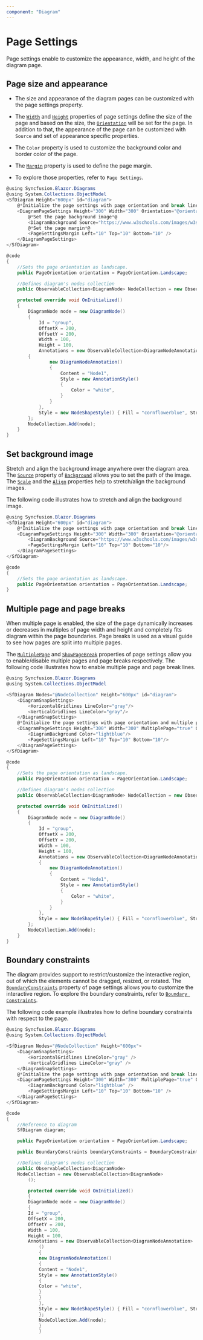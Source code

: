 ```yaml
---
component: "Diagram"
---
```


# Page Settings

Page settings enable to customize the appearance, width, and height of the diagram page.

## Page size and appearance

* The size and appearance of the diagram pages can be customized with the page settings property.

* The [`Width`](https://help.syncfusion.com/cr/blazor/Syncfusion.Blazor.Diagrams.DiagramPageSettings.html#Syncfusion_Blazor_Diagrams_DiagramPageSettings_Width) and [`Height`](https://help.syncfusion.com/cr/blazor/Syncfusion.Blazor.Diagrams.DiagramPageSettings.html#Syncfusion_Blazor_Diagrams_DiagramPageSettings_Height) properties of page settings define the size of the page and based on the size, the [`Orientation`](https://help.syncfusion.com/cr/blazor/Syncfusion.Blazor.Diagrams.DiagramPageSettings.html#Syncfusion_Blazor_Diagrams_DiagramPageSettings_Orientation) will be set for the page. In addition to that, the appearance of the page can be customized with `Source` and set of appearance specific properties.

* The `Color` property is used to customize the background color and border color of the page.

* The [`Margin`](https://help.syncfusion.com/cr/blazor/Syncfusion.Blazor.Diagrams.DiagramPageSettings.html#Syncfusion_Blazor_Diagrams_DiagramPageSettings_Margin) property is used to define the page margin.

* To explore those properties, refer to `Page Settings`.

```csharp
@using Syncfusion.Blazor.Diagrams
@using System.Collections.ObjectModel
<SfDiagram Height="600px" id="diagram">
    @*Initialize the page settings with page orientation and break lines*@
    <DiagramPageSettings Height="300" Width="300" Orientation="@orientation" ShowPageBreaks="true">
        @*Set the page background image*@
        <DiagramBackground Source="https://www.w3schools.com/images/w3schools_green.jpg" />
        @*Set the page margin*@
        <PageSettingsMargin Left="10" Top="10" Bottom="10" />
    </DiagramPageSettings>
</SfDiagram>

@code
{
    //Sets the page orientation as landscape.
    public PageOrientation orientation = PageOrientation.Landscape;

    //Defines diagram's nodes collection
    public ObservableCollection<DiagramNode> NodeCollection = new ObservableCollection<DiagramNode>();

    protected override void OnInitialized()
    {
        DiagramNode node = new DiagramNode()
        {
            Id = "group",
            OffsetX = 200,
            OffsetY = 200,
            Width = 100,
            Height = 100,
            Annotations = new ObservableCollection<DiagramNodeAnnotation>()
        {
                new DiagramNodeAnnotation()
                {
                    Content = "Node1",
                    Style = new AnnotationStyle()
                    {
                        Color = "white",
                    }
                }
            },
            Style = new NodeShapeStyle() { Fill = "cornflowerblue", StrokeColor = "white" }
        };
        NodeCollection.Add(node);
    }
}
```

## Set background image

Stretch and align the background image anywhere over the diagram area.
The [`Source`](https://help.syncfusion.com/cr/blazor/Syncfusion.Blazor.Diagrams.DiagramBackground.html#Syncfusion_Blazor_Diagrams_DiagramBackground_Source) property of [`Background`](https://help.syncfusion.com/cr/blazor/Syncfusion.Blazor.Diagrams.DiagramPageSettings.html#Syncfusion_Blazor_Diagrams_DiagramPageSettings_Background) allows you to set the path of the image.
The [`Scale`](https://help.syncfusion.com/cr/blazor/Syncfusion.Blazor.Diagrams.DiagramBackground.html#Syncfusion_Blazor_Diagrams_DiagramBackground_Scale) and the [`Align`](https://help.syncfusion.com/cr/blazor/Syncfusion.Blazor.Diagrams.DiagramBackground.html#Syncfusion_Blazor_Diagrams_DiagramBackground_Align) properties help to stretch/align the background images.

The following code illustrates how to stretch and align the background image.

```csharp
@using Syncfusion.Blazor.Diagrams
<SfDiagram Height="600px" id="diagram">
    @*Initialize the page settings with page orientation and break lines*@
    <DiagramPageSettings Height="300" Width="300" Orientation="@orientation" ShowPageBreaks="true">
        <DiagramBackground Source="https://www.w3schools.com/images/w3schools_green.jpg"/>
        <PageSettingsMargin Left="10" Top="10" Bottom="10"/>
    </DiagramPageSettings>
</SfDiagram>

@code
{
    //Sets the page orientation as landscape.
    public PageOrientation orientation = PageOrientation.Landscape;
}
```

## Multiple page and page breaks

When multiple page is enabled, the size of the page dynamically increases or decreases in multiples of page width and height and completely fits diagram within the page boundaries. Page breaks is used as a visual guide to see how pages are split into multiple pages.

The [`MultiplePage`](https://help.syncfusion.com/cr/blazor/Syncfusion.Blazor.Diagrams.DiagramPageSettings.html#Syncfusion_Blazor_Diagrams_DiagramPageSettings_MultiplePage) and [`ShowPageBreak`](https://help.syncfusion.com/cr/blazor/Syncfusion.Blazor.Diagrams.DiagramPageSettings.html#Syncfusion_Blazor_Diagrams_DiagramPageSettings_ShowPageBreaks) properties of page settings allow you to enable/disable multiple pages and page breaks respectively.
The following code illustrates how to enable multiple page and page break lines.

```csharp
@using Syncfusion.Blazor.Diagrams
@using System.Collections.ObjectModel

<SfDiagram Nodes="@NodeCollection" Height="600px" id="diagram">
    <DiagramSnapSettings>
        <HorizontalGridlines LineColor="gray"/>
        <VerticalGridlines LineColor="gray"/>
    </DiagramSnapSettings>
    @*Initialize the page settings with page orientation and multiple pages*@
    <DiagramPageSettings Height="300" Width="300" MultiplePage="true" Orientation="@orientation" ShowPageBreaks="true">
        <DiagramBackground Color="lightblue"/>
        <PageSettingsMargin Left="10" Top="10" Bottom="10"/>
    </DiagramPageSettings>
</SfDiagram>

@code
{
    //Sets the page orientation as landscape.
    public PageOrientation orientation = PageOrientation.Landscape;

    //Defines diagram's nodes collection
    public ObservableCollection<DiagramNode> NodeCollection = new ObservableCollection<DiagramNode>();

    protected override void OnInitialized()
    {
        DiagramNode node = new DiagramNode()
        {
            Id = "group",
            OffsetX = 200,
            OffsetY = 200,
            Width = 100,
            Height = 100,
            Annotations = new ObservableCollection<DiagramNodeAnnotation>()
            {
                new DiagramNodeAnnotation()
                {
                    Content = "Node1",
                    Style = new AnnotationStyle()
                    {
                        Color = "white",
                    }
                }
            },
            Style = new NodeShapeStyle() { Fill = "cornflowerblue", StrokeColor = "white" }
        };
        NodeCollection.Add(node);
    }
}
```

## Boundary constraints

The diagram provides support to restrict/customize the interactive region, out of which the elements cannot be dragged, resized, or rotated. The [`BoundaryConstraints`](https://help.syncfusion.com/cr/blazor/Syncfusion.Blazor.Diagrams.DiagramPageSettings.html#Syncfusion_Blazor_Diagrams_DiagramPageSettings_BoundaryConstraints) property of page settings allows you to customize the interactive region.
To explore the boundary constraints, refer to [`Boundary Constraints`](https://help.syncfusion.com/cr/blazor/Syncfusion.Blazor.Diagrams.DiagramPageSettings.html#Syncfusion_Blazor_Diagrams_DiagramPageSettings_BoundaryConstraints).

The following code example illustrates how to define boundary constraints with respect to the page.

```csharp
@using Syncfusion.Blazor.Diagrams
@using System.Collections.ObjectModel

<SfDiagram Nodes="@NodeCollection" Height="600px">
    <DiagramSnapSettings>
        <HorizontalGridlines LineColor="gray" />
        <VerticalGridlines LineColor="gray" />
    </DiagramSnapSettings>
    @*Initialize the page settings with page orientation and break lines*@
    <DiagramPageSettings Height="300" Width="300" MultiplePage="true" Orientation="@orientation" BoundaryConstraints="@boundaryConstraints" ShowPageBreaks="true">
        <DiagramBackground Color="lightblue" />
        <PageSettingsMargin Left="10" Top="10" Bottom="10" />
    </DiagramPageSettings>
</SfDiagram>

@code
{
    //Reference to diagram
    SfDiagram diagram;

    public PageOrientation orientation = PageOrientation.Landscape;

    public BoundaryConstraints boundaryConstraints = BoundaryConstraints.Page;

    //Defines diagram's nodes collection
    public ObservableCollection<DiagramNode>
    NodeCollection = new ObservableCollection<DiagramNode>
        ();

        protected override void OnInitialized()
        {
        DiagramNode node = new DiagramNode()
        {
        Id = "group",
        OffsetX = 200,
        OffsetY = 200,
        Width = 100,
        Height = 100,
        Annotations = new ObservableCollection<DiagramNodeAnnotation>
            ()
            {
            new DiagramNodeAnnotation()
            {
            Content = "Node1",
            Style = new AnnotationStyle()
            {
            Color = "white",
            }
            }
            },
            Style = new NodeShapeStyle() { Fill = "cornflowerblue", StrokeColor = "white" }
            };
            NodeCollection.Add(node);
            }
            }
```
